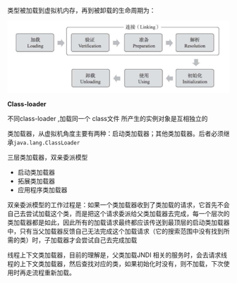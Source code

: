 类型被加载到虚拟机内存，再到被卸载的生命周期为：

![image-20200421201618725](./image-20200421201618725.png)



**Class-loader**

不同class-loader ,加载同一个 class文件 所产生的实例对象是互相独立的

类加载器，从虚拟机角度主要有两种：启动类加载器；其他类加载器。后者必须继承`java.lang.ClassLoader`



三层类加载器，双亲委派模型

- 启动类加载器
- 拓展类加载器
- 应用程序类加载器



双亲委派模型的工作过程是：如果一个类加载器收到了类加载的请求，它首先不会自己去尝试加载这个类，而是把这个请求委派给父类加载器去完成，每一个层次的类加载器都是如此，因此所有的加载请求最终都应该传送到最顶层的启动类加载器中，只有当父加载器反馈自己无法完成这个加载请求（它的搜索范围中没有找到所需的类）时，子加载器才会尝试自己去完成加载



线程上下文类加载器，目前的理解是，父类加载JNDI 相关的服务时，会去请求线程的上下文类加载器，然后查找对应的类，如果初始化时没有，则不加载，下次使用时再走流程重新加载。

